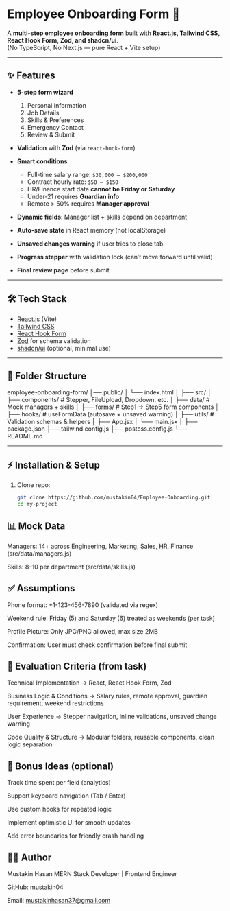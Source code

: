 # Employee Onboarding Form 🚀

A **multi-step employee onboarding form** built with **React.js, Tailwind CSS, React Hook Form, Zod, and shadcn/ui**.  
(No TypeScript, No Next.js — pure React + Vite setup)

---

## ✨ Features

- **5-step form wizard**
  1. Personal Information  
  2. Job Details  
  3. Skills & Preferences  
  4. Emergency Contact  
  5. Review & Submit  

- **Validation** with **Zod** (via `react-hook-form`)  
- **Smart conditions**:
  - Full-time salary range: `$30,000 – $200,000`
  - Contract hourly rate: `$50 – $150`
  - HR/Finance start date **cannot be Friday or Saturday**
  - Under-21 requires **Guardian info**
  - Remote > 50% requires **Manager approval**
- **Dynamic fields**: Manager list + skills depend on department  
- **Auto-save state** in React memory (not localStorage)  
- **Unsaved changes warning** if user tries to close tab  
- **Progress stepper** with validation lock (can’t move forward until valid)  
- **Final review page** before submit  

---

## 🛠 Tech Stack

- [React.js](https://react.dev/) (Vite)  
- [Tailwind CSS](https://tailwindcss.com/)  
- [React Hook Form](https://react-hook-form.com/)  
- [Zod](https://zod.dev/) for schema validation  
- [shadcn/ui](https://ui.shadcn.com/) (optional, minimal use)  

---

## 📂 Folder Structure

employee-onboarding-form/
│── public/
│ └── index.html
│
├── src/
│ ├── components/ # Stepper, FileUpload, Dropdown, etc.
│ ├── data/ # Mock managers + skills
│ ├── forms/ # Step1 → Step5 form components
│ ├── hooks/ # useFormData (autosave + unsaved warning)
│ ├── utils/ # Validation schemas & helpers
│ ├── App.jsx
│ └── main.jsx
│
├── package.json
├── tailwind.config.js
├── postcss.config.js
└── README.md


---

## ⚡️ Installation & Setup

1. Clone repo:
   ```bash
   git clone https://github.com/mustakin04/Employee-Onboarding.git
   cd my-project

## 📊 Mock Data

Managers: 14+ across Engineering, Marketing, Sales, HR, Finance (src/data/managers.js)

Skills: 8–10 per department (src/data/skills.js)

## ✅ Assumptions

Phone format: +1-123-456-7890 (validated via regex)

Weekend rule: Friday (5) and Saturday (6) treated as weekends (per task)

Profile Picture: Only JPG/PNG allowed, max size 2MB

Confirmation: User must check confirmation before final submit

## 🎯 Evaluation Criteria (from task)

Technical Implementation → React, React Hook Form, Zod

Business Logic & Conditions → Salary rules, remote approval, guardian requirement, weekend restrictions

User Experience → Stepper navigation, inline validations, unsaved change warning

Code Quality & Structure → Modular folders, reusable components, clean logic separation

## 🔮 Bonus Ideas (optional)

Track time spent per field (analytics)

Support keyboard navigation (Tab / Enter)

Use custom hooks for repeated logic

Implement optimistic UI for smooth updates

Add error boundaries for friendly crash handling

## 👨‍💻 Author

Mustakin Hasan
MERN Stack Developer | Frontend Engineer

GitHub: mustakin04

Email: mustakinhasan37@gmail.com

